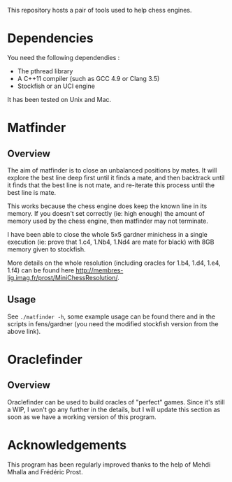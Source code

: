This repository hosts a pair of tools used to help chess engines.

# Dependencies

You need the following dependendies :

* The pthread library
* A C++11 compiler (such as GCC 4.9 or Clang 3.5)
* Stockfish or an UCI engine

It has been tested on Unix and Mac.

# Matfinder

## Overview

The aim of matfinder is to close an unbalanced positions by mates.
It will explore the best line deep first until it finds a mate, and then backtrack until it finds that the best line is not mate, and re-iterate this process until the best line is mate.

This works because the chess engine does keep the known line in its memory. If you doesn't set correctly (ie: high enough) the amount of memory used by the chess engine, then matfinder may not terminate.

I have been able to close the whole 5x5 gardner minichess in a single execution (ie: prove that 1.c4, 1.Nb4, 1.Nd4 are mate for black) with 8GB memory given to stockfish.

More details on the whole resolution (including oracles for 1.b4, 1.d4, 1.e4, 1.f4) can be found here <http://membres-lig.imag.fr/prost/MiniChessResolution/>.



## Usage
See `./matfinder -h`, some example usage can be found there and in the scripts in fens/gardner (you need the modified stockfish version from the above link).

# Oraclefinder

## Overview

Oraclefinder can be used to build oracles of "perfect" games. Since it's still a WIP, I won't go any further in the details, but I will update this section as soon as we have a working version of this program.


# Acknowledgements

This program has been regularly improved thanks to the help of Mehdi Mhalla and Frédéric Prost.
